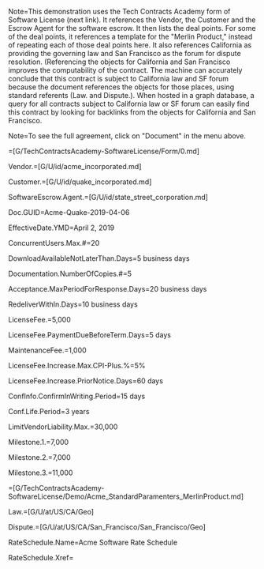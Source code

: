 Note=This demonstration uses the Tech Contracts Academy form of Software License (next link).  It references the Vendor, the Customer and the Escrow Agent for the software escrow.  It then lists the deal points.  For some of the deal points, it references a template for the "Merlin Product," instead of repeating each of those deal points here.  It also references California as providing the governing law and San Francisco as the forum for dispute resolution.  (Referencing the objects for California and San Francisco improves the computability of the contract.  The machine can accurately conclude that this contract is subject to California law and SF forum because the document references the objects for those places, using standard referents (Law. and Dispute.).  When hosted in a graph database, a query for all contracts subject to California law or SF forum can easily find this contract by looking for backlinks from the objects for California and San Francisco.

Note=To see the full agreement, click on "Document" in the menu above.      

=[G/TechContractsAcademy-SoftwareLicense/Form/0.md]

Vendor.=[G/U/id/acme_incorporated.md]

Customer.=[G/U/id/quake_incorporated.md]

SoftwareEscrow.Agent.=[G/U/id/state_street_corporation.md]

Doc.GUID=Acme-Quake-2019-04-06

EffectiveDate.YMD=April 2, 2019

ConcurrentUsers.Max.#=20

DownloadAvailableNotLaterThan.Days=5 business days

Documentation.NumberOfCopies.#=5

Acceptance.MaxPeriodForResponse.Days=20 business days

RedeliverWithIn.Days=10 business days

LicenseFee.$=$5,000

LicenseFee.PaymentDueBeforeTerm.Days=5 days

MaintenanceFee.$=$1,000

LicenseFee.Increase.Max.CPI-Plus.%=5%

LicenseFee.Increase.PriorNotice.Days=60 days

ConfInfo.ConfirmInWriting.Period=15 days

Conf.Life.Period=3 years

LimitVendorLiability.Max.$=$30,000

Milestone.1.$=$7,000

Milestone.2.$=$7,000

Milestone.3.$=$11,000

=[G/TechContractsAcademy-SoftwareLicense/Demo/Acme_StandardParamenters_MerlinProduct.md]

Law.=[G/U/at/US/CA/Geo]

Dispute.=[G/U/at/US/CA/San_Francisco/San_Francisco/Geo]

RateSchedule.Name=Acme Software Rate Schedule

RateSchedule.Xref=